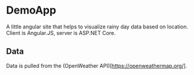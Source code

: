 # DemoApp

A little angular site that helps to visualize rainy day data based on location. Client is Angular.JS, server is ASP.NET Core.

## Data

Data is pulled from the (OpenWeather API)[https://openweathermap.org/].


